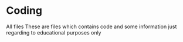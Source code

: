 # Coding
All files
These are files which contains code and some information just regarding to educational purposes only
